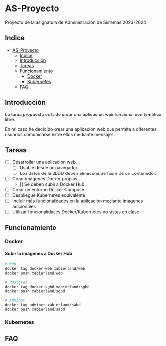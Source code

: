 # AS-Proyecto

Proyecto de la asignatura de Administración de Sistemas 2023-2024

## Indice

- [AS-Proyecto](#as-proyecto)
  - [Indice](#indice)
  - [Introducción](#introducción)
  - [Tareas](#tareas)
  - [Funcionamiento](#funcionamiento)
    - [Docker](#docker)
    - [Kubernetes](#kubernetes)
  - [FAQ](#faq)

## Introducción

La tarea propuesta es la de crear una aplicación web funcional con temática libre.

En mi caso he decidido crear una aplicación web que permita a diferentes usuarios comunicarse entre ellos mediante mensajes.

## Tareas

- [ ] Desarrollar una aplicacion web.
  - [ ] Usable desde un navegador.
  - [ ] Los datos de la BBDD deben almacenarse fuera de un contenedor.
- [ ] Crear imágenes Docker propias.
  - [] Se deben subir a Docker Hub.
- [ ] Crear un entorno Docker Compose.
- [ ] Despliegue Kubernetes equivalente
- [ ] Incluir más funcionalidades en la aplicación mediante imágenes adicionales
- [ ] Utilizar funcionalidades Docker/Kubernetes no vistas en clase

## Funcionamiento

### Docker

#### Subir la imagenes a Docker Hub

```bash
# Web
docker tag docker-web xabierland/web
docker push xabierland/web

# Postgres
docker tag docker-sgbd xabierland/sgbd
docker push xabierland/sgbd

# Adminer
docker tag adminer xabierland/sabd
docker push xabierland/sabd

```

### Kubernetes

## FAQ
